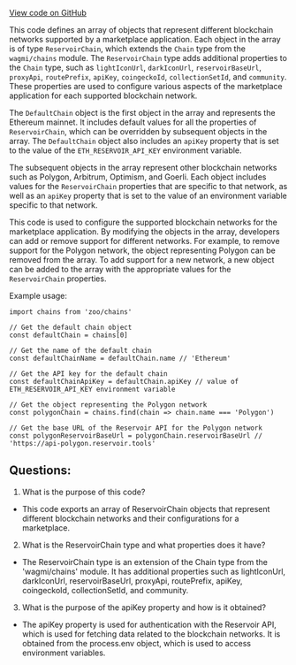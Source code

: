 [View code on GitHub](zoo-labs/zoo/blob/master/app/utils/chains.ts)

This code defines an array of objects that represent different blockchain networks supported by a marketplace application. Each object in the array is of type `ReservoirChain`, which extends the `Chain` type from the `wagmi/chains` module. The `ReservoirChain` type adds additional properties to the `Chain` type, such as `lightIconUrl`, `darkIconUrl`, `reservoirBaseUrl`, `proxyApi`, `routePrefix`, `apiKey`, `coingeckoId`, `collectionSetId`, and `community`. These properties are used to configure various aspects of the marketplace application for each supported blockchain network.

The `DefaultChain` object is the first object in the array and represents the Ethereum mainnet. It includes default values for all the properties of `ReservoirChain`, which can be overridden by subsequent objects in the array. The `DefaultChain` object also includes an `apiKey` property that is set to the value of the `ETH_RESERVOIR_API_KEY` environment variable.

The subsequent objects in the array represent other blockchain networks such as Polygon, Arbitrum, Optimism, and Goerli. Each object includes values for the `ReservoirChain` properties that are specific to that network, as well as an `apiKey` property that is set to the value of an environment variable specific to that network.

This code is used to configure the supported blockchain networks for the marketplace application. By modifying the objects in the array, developers can add or remove support for different networks. For example, to remove support for the Polygon network, the object representing Polygon can be removed from the array. To add support for a new network, a new object can be added to the array with the appropriate values for the `ReservoirChain` properties. 

Example usage:
```
import chains from 'zoo/chains'

// Get the default chain object
const defaultChain = chains[0]

// Get the name of the default chain
const defaultChainName = defaultChain.name // 'Ethereum'

// Get the API key for the default chain
const defaultChainApiKey = defaultChain.apiKey // value of ETH_RESERVOIR_API_KEY environment variable

// Get the object representing the Polygon network
const polygonChain = chains.find(chain => chain.name === 'Polygon')

// Get the base URL of the Reservoir API for the Polygon network
const polygonReservoirBaseUrl = polygonChain.reservoirBaseUrl // 'https://api-polygon.reservoir.tools'
```
## Questions: 
 1. What is the purpose of this code?
- This code exports an array of ReservoirChain objects that represent different blockchain networks and their configurations for a marketplace. 

2. What is the ReservoirChain type and what properties does it have?
- The ReservoirChain type is an extension of the Chain type from the 'wagmi/chains' module. It has additional properties such as lightIconUrl, darkIconUrl, reservoirBaseUrl, proxyApi, routePrefix, apiKey, coingeckoId, collectionSetId, and community.

3. What is the purpose of the apiKey property and how is it obtained?
- The apiKey property is used for authentication with the Reservoir API, which is used for fetching data related to the blockchain networks. It is obtained from the process.env object, which is used to access environment variables.